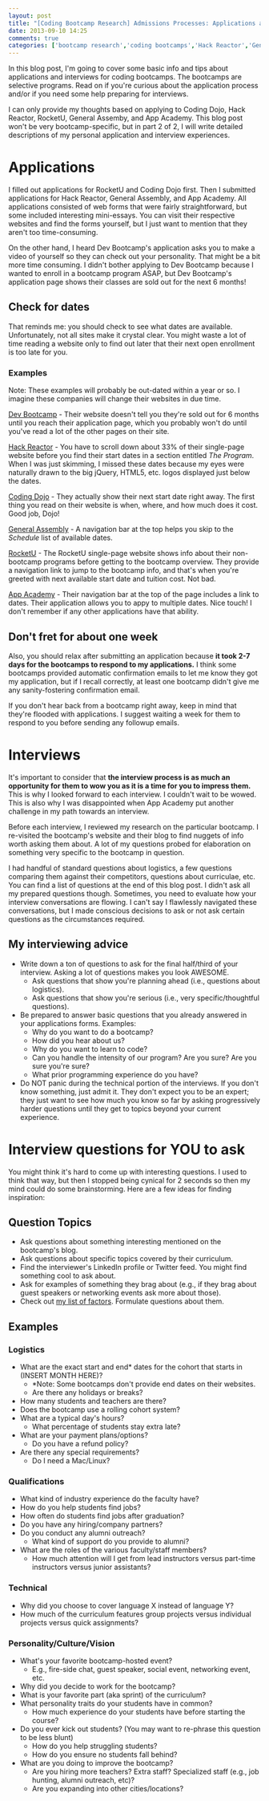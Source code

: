 ```yaml
---
layout: post
title: "[Coding Bootcamp Research] Admissions Processes: Applications and Interviews (Part 1 of 2)"
date: 2013-09-10 14:25
comments: true
categories: ['bootcamp research','coding bootcamps','Hack Reactor','General Assembly','RocketU','Coding Dojo','App Academy','Dev Bootcamp']
---
```


In this blog post, I'm going to cover some basic info and tips about applications and interviews for coding bootcamps. The bootcamps are selective programs. Read on if you're curious about the application process and/or if you need some help preparing for interviews.

I can only provide my thoughts based on applying to Coding Dojo, Hack Reactor, RocketU, General Assemby, and App Academy. This blog post won't be very bootcamp-specific, but in part 2 of 2, I will write detailed descriptions of my personal application and interview experiences.

# Applications

I filled out applications for RocketU and Coding Dojo first. Then I submitted applications for Hack Reactor, General Assembly, and App Academy. All applications consisted of web forms that were fairly straightforward, but some included interesting mini-essays. You can visit their respective websites and find the forms yourself, but I just want to mention that they aren't too time-consuming.

On the other hand, I heard Dev Bootcamp's application asks you to make a video of yourself so they can check out your personality. That might be a bit more time consuming. I didn't bother applying to Dev Bootcamp because I wanted to enroll in a bootcamp program ASAP, but Dev Bootcamp's application page shows their classes are sold out for the next 6 months!

## Check for dates

That reminds me: you should check to see what dates are available. Unfortunately, not all sites make it crystal clear. You might waste a lot of time reading a website only to find out later that their next open enrollment is too late for you.

### Examples

Note: These examples will probably be out-dated within a year or so. I imagine these companies will change their websites in due time.

[Dev Bootcamp](http://apply.devbootcamp.com/) - Their website doesn't tell you they're sold out for 6 months until you reach their application page, which you probably won't do until you've read a lot of the other pages on their site.

[Hack Reactor](http://hackreactor.com/) - You have to scroll down about 33% of their single-page website before you find their start dates in a section entitled *The Program*. When I was just skimming, I missed these dates because my eyes were naturally drawn to the big jQuery, HTML5, etc. logos displayed just below the dates.

[Coding Dojo](http://codingdojo.co/) - They actually show their next start date right away. The first thing you read on their website is when, where, and how much does it cost. Good job, Dojo!

[General Assembly](https://generalassemb.ly/education/web-development-immersive/san-francisco) - A navigation bar at the top helps you skip to the *Schedule* list of available dates.

[RocketU](http://rocket-space.com/rocketu/#bootcamp) - The RocketU single-page website shows info about their non-bootcamp programs before getting to the bootcamp overview. They provide a navigation link to jump to the bootcamp info, and that's when you're greeted with next available start date and tuition cost. Not bad.

[App Academy](http://www.appacademy.io/applications/new) - Their navigation bar at the top of the page includes a link to dates. Their application allows you to appy to multiple dates. Nice touch! I don't remember if any other applications have that ability.

## Don't fret for about one week

Also, you should relax after submitting an application because **it took 2-7 days for the bootcamps to respond to my applications.** I think some bootcamps provided automatic confirmation emails to let me know they got my application, but if I recall correctly, at least one bootcamp didn't give me any sanity-fostering confirmation email.

If you don't hear back from a bootcamp right away, keep in mind that they're flooded with applications. I suggest waiting a week for them to respond to you before sending any followup emails.

# Interviews

It's important to consider that **the interview process is as much an opportunity for them to wow you as it is a time for you to impress them.** This is why I looked forward to each interview. I couldn't wait to be wowed. This is also why I was disappointed when App Academy put another challenge in my path towards an interview.

Before each interview, I reviewed my research on the particular bootcamp. I re-visited the bootcamp's website and their blog to find nuggets of info worth asking them about. A lot of my questions probed for elaboration on something very specific to the bootcamp in question.

I had handful of standard questions about logistics, a few questions comparing them against their competitors, questions about curriculae, etc. You can find a list of questions at the end of this blog post. I didn't ask all my prepared questions though. Sometimes, you need to evaluate how your interview conversations are flowing. I can't say I flawlessly navigated these conversations, but I made conscious decisions to ask or not ask certain questions as the circumstances required.

## My interviewing advice

- Write down a ton of questions to ask for the final half/third of your interview. Asking a lot of questions makes you look AWESOME.
	- Ask questions that show you're planning ahead (i.e., questions about logistics).
	- Ask questions that show you're serious (i.e., very specific/thoughtful questions).
- Be prepared to answer basic questions that you already answered in your applications forms. Examples:
	- Why do you want to do a bootcamp?
	- How did you hear about us?
	- Why do you want to learn to code?
	- Can you handle the intensity of our program? Are you sure? Are you sure you're sure?
	- What prior programming experience do you have?
- Do NOT panic during the technical portion of the interviews. If you don't know something, just admit it. They don't expect you to be an expert; they just want to see how much you know so far by asking progressively harder questions until they get to topics beyond your current experience.

# Interview questions for YOU to ask

You might think it's hard to come up with interesting questions. I used to think that way, but then I stopped being cynical for 2 seconds so then my mind could do some brainstorming. Here are a few ideas for finding inspiration:

## Question Topics

- Ask questions about something interesting mentioned on the bootcamp's blog.
- Ask questions about specific topics covered by their curriculum.
- Find the interviewer's LinkedIn profile or Twitter feed. You might find something cool to ask about.
- Ask for examples of something they brag about (e.g., if they brag about guest speakers or networking events ask more about those).
- Check out [my list of factors](/blog/2013/09/04/coding-bootcamp-research-how-to-compare-bootcamps/). Formulate questions about them.

## Examples

### Logistics

- What are the exact start and end* dates for the cohort that starts in (INSERT MONTH HERE)?
	- *Note: Some bootcamps don't provide end dates on their websites.
	- Are there any holidays or breaks?
- How many students and teachers are there?
- Does the bootcamp use a rolling cohort system?
- What are a typical day's hours?
	- What percentage of students stay extra late?
- What are your payment plans/options?
	- Do you have a refund policy?
- Are there any special requirements?
	- Do I need a Mac/Linux?

### Qualifications
- What kind of industry experience do the faculty have?
- How do you help students find jobs?
- How often do students find jobs after graduation?
- Do you have any hiring/company partners?
- Do you conduct any alumni outreach?
	- What kind of support do you provide to alumni?
- What are the roles of the various faculty/staff members?
	- How much attention will I get from lead instructors versus part-time instructors versus junior assistants?

### Technical
- Why did you choose to cover language X instead of language Y?
- How much of the curriculum features group projects versus individual projects versus quick assignments?

### Personality/Culture/Vision
- What's your favorite bootcamp-hosted event?
	- E.g., fire-side chat, guest speaker, social event, networking event, etc.
- Why did you decide to work for the bootcamp?
- What is your favorite part (aka sprint) of the curriculum?
- What personality traits do your students have in common?
	- How much experience do your students have before starting the course?
- Do you ever kick out students? (You may want to re-phrase this question to be less blunt)
	- How do you help struggling students?
	- How do you ensure no students fall behind?
- What are you doing to improve the bootcamp?
	- Are you hiring more teachers? Extra staff? Specialized staff (e.g., job hunting, alumni outreach, etc)?
	- Are you expanding into other cities/locations?